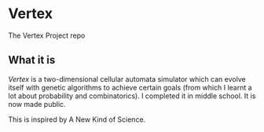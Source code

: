 # Vertex
The Vertex Project repo

## What it is
*Vertex* is a two-dimensional cellular automata simulator which can evolve itself with genetic algorithms to achieve certain goals (from which I learnt a lot about probability and 
combinatorics). I completed it in middle school. It is now made public.

This is inspired by A New Kind of Science.
